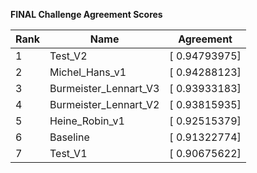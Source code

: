 **FINAL Challenge Agreement Scores**



|Rank|Name|Agreement|
|----|-----|---|
|1|Test_V2|[ 0.94793975]|
|2|Michel_Hans_v1|[ 0.94288123]|
|3|Burmeister_Lennart_V3|[ 0.93933183]|
|4|Burmeister_Lennart_V2|[ 0.93815935]|
|5|Heine_Robin_v1|[ 0.92515379]|
|6|Baseline|[ 0.91322774]|
|7|Test_V1|[ 0.90675622]|
